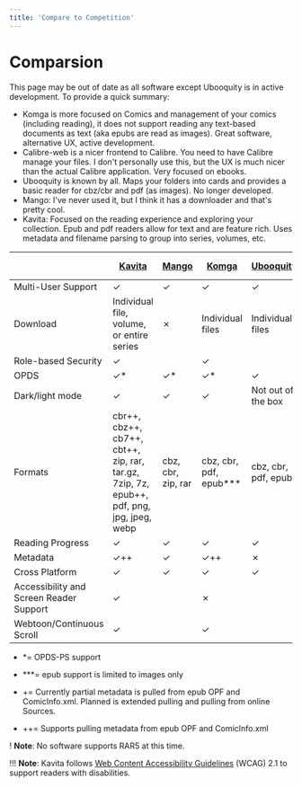 ```yaml
---
title: 'Compare to Competition'
---
```


# Comparsion
This page may be out of date as all software except Ubooquity is in active development. To provide a quick summary: 
* Komga is more focused on Comics and management of your comics (including reading), it does not support reading any text-based documents as text (aka epubs are read as images). Great software, alternative UX, active development. 
* Calibre-web is a nicer frontend to Calibre. You need to have Calibre manage your files. I don't personally use this, but the UX is much nicer than the actual Calibre application. Very focused on ebooks.
* Ubooquity is known by all. Maps your folders into cards and provides a basic reader for cbz/cbr and pdf (as images). No longer developed.
* Mango: I've never used it, but I think it has a downloader and that's pretty cool.
* Kavita: Focused on the reading experience and exploring your collection. Epub and pdf readers allow for text and are feature rich. Uses metadata and filename parsing to group into series, volumes, etc.  

|                                         | [Kavita](https://github.com/Kareadita/Kavita)                                                  | [Mango](https://github.com/hkalexling/Mango) | [Komga](https://github.com/gotson/komga) | [Ubooquity](https://vaemendis.net/ubooquity/) | [Calibre-web](https://github.com/janeczku/calibre-web)      |
|-----------------------------------------|------------------------------------------------------------------------------------------------|----------------------------------------------|------------------------------------------|-----------------------------------------------|-------------------------------------------------------------|
| Multi-User Support                      | ✓                                                                                              | ✓                                            | ✓                                        | ✓                                             | ✓                                                           |
| Download                                | Individual file, volume, or entire series                                                      | ✗                                            | Individual files                         | Individual files                              | Individual files                                            |
| Role-based Security                     | ✓                                                                                              |                                              | ✓                                        |                                               | ✓                                                           | 
| OPDS                                    | ✓*                                                                                             | ✓*                                           | ✓*                                       | ✓                                             | ✓                                                           |
| Dark/light mode                         | ✓                                                                                              | ✓                                            | ✓                                        | Not out of the box                            | ✗                                                           |
| Formats                                 | cbr++, cbz++, cb7++, cbt++, zip, rar, tar.gz,<br/> 7zip, 7z, epub++, pdf, png, jpg, jpeg, webp | cbz, cbr, zip, rar                           | cbz, cbr, pdf, epub***                   | cbz, cbr, pdf, epub                           | mobi, epub, pdf, cbz, cbr, cbt, lit, doc(x), odt, rtf, html |
| Reading Progress                        | ✓                                                                                              | ✓                                            | ✓                                        | ✓                                             | ✓                                                           |
| Metadata                                | ✓++                                                                                            | ✓                                            | ✓++                                      | ✗                                             | ✓                                                           |
| Cross Platform                          | ✓                                                                                              | ✓                                            | ✓                                        | ✓                                             | ✓                                                           |
| Accessibility and Screen Reader Support | ✓                                                                                              |                                              | ✗                                        |                                               | ✗                                                           |
| Webtoon/Continuous Scroll               | ✓                                                                                              |                                              | ✓                                        |                                               |                                                             |

* *= OPDS-PS support

* ***= epub support is limited to images only 

* += Currently partial metadata is pulled from epub OPF and ComicInfo.xml. Planned is extended pulling and pulling from online Sources. 
* ++= Supports pulling metadata from epub OPF and ComicInfo.xml

! **Note**: No software supports RAR5 at this time.

!!! **Note**: Kavita follows [Web Content Accessibility Guidelines](https://www.w3.org/TR/WCAG21/) (WCAG) 2.1 to support readers with disabilities.